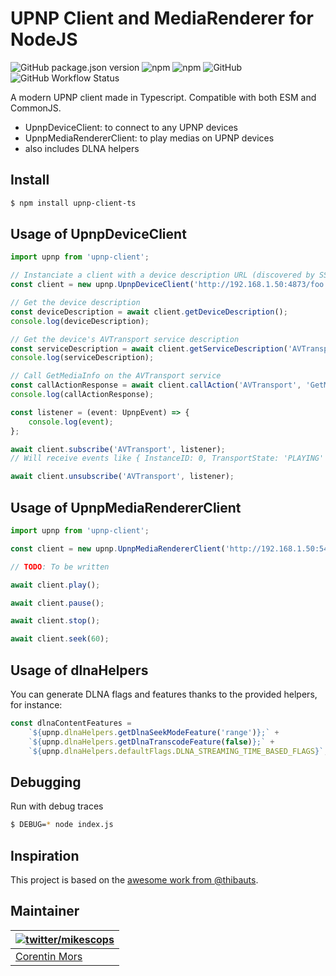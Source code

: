 # UPNP Client and MediaRenderer for NodeJS

![GitHub package.json version](https://img.shields.io/github/package-json/v/mikescops/upnp-client-ts)
![npm](https://img.shields.io/npm/v/upnp-client-ts)
![npm](https://img.shields.io/npm/dw/upnp-client-ts)
![GitHub](https://img.shields.io/github/license/mikescops/upnp-client-ts)
![GitHub Workflow Status](https://img.shields.io/github/actions/workflow/status/mikescops/upnp-client-ts/pr-validation.yml)

A modern UPNP client made in Typescript. Compatible with both ESM and CommonJS.

-   UpnpDeviceClient: to connect to any UPNP devices
-   UpnpMediaRendererClient: to play medias on UPNP devices
-   also includes DLNA helpers

## Install

```bash
$ npm install upnp-client-ts
```

## Usage of UpnpDeviceClient

```ts
import upnp from 'upnp-client';

// Instanciate a client with a device description URL (discovered by SSDP)
const client = new upnp.UpnpDeviceClient('http://192.168.1.50:4873/foo.xml');

// Get the device description
const deviceDescription = await client.getDeviceDescription();
console.log(deviceDescription);

// Get the device's AVTransport service description
const serviceDescription = await client.getServiceDescription('AVTransport');
console.log(serviceDescription);

// Call GetMediaInfo on the AVTransport service
const callActionResponse = await client.callAction('AVTransport', 'GetMediaInfo', { InstanceID: 0 });
console.log(callActionResponse);

const listener = (event: UpnpEvent) => {
    console.log(event);
};

await client.subscribe('AVTransport', listener);
// Will receive events like { InstanceID: 0, TransportState: 'PLAYING' } when playing media

await client.unsubscribe('AVTransport', listener);
```

## Usage of UpnpMediaRendererClient

```ts
import upnp from 'upnp-client';

const client = new upnp.UpnpMediaRendererClient('http://192.168.1.50:54380/MediaRenderer_HT-A9.xml');

// TODO: To be written

await client.play();

await client.pause();

await client.stop();

await client.seek(60);
```

## Usage of dlnaHelpers

You can generate DLNA flags and features thanks to the provided helpers, for instance:

```ts
const dlnaContentFeatures =
    `${upnp.dlnaHelpers.getDlnaSeekModeFeature('range')};` +
    `${upnp.dlnaHelpers.getDlnaTranscodeFeature(false)};` +
    `${upnp.dlnaHelpers.defaultFlags.DLNA_STREAMING_TIME_BASED_FLAGS}`;
```

## Debugging

Run with debug traces

```sh
$ DEBUG=* node index.js
```

## Inspiration

This project is based on the [awesome work from @thibauts](https://github.com/thibauts/node-upnp-device-client).

## Maintainer

| [![twitter/mikescops](https://avatars0.githubusercontent.com/u/4266283?s=100&v=4)](https://pixelswap.fr 'Personal Website') |
| --------------------------------------------------------------------------------------------------------------------------- |
| [Corentin Mors](https://pixelswap.fr/)                                                                                      |
